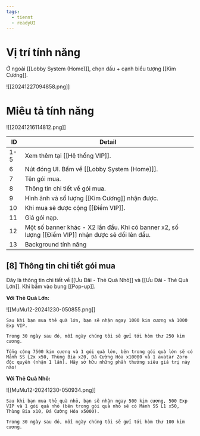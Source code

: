 ```yaml
---
tags:
  - tiennt
  - readyUI
---
```

# Vị trí tính năng
Ở ngoài [[Lobby System (Home)]], chọn dấu + cạnh biểu tượng [[Kim Cương]].

![[20241227094858.png]]

# Miêu tả tính năng
![[20241216114812.png]]

| ID  | Detail                                                                                             |
| --- | -------------------------------------------------------------------------------------------------- |
| 1-5 | Xem thêm tại [[Hệ thống VIP]].                                                                     |
| 6   | Nút đóng UI. Bấm về [[Lobby System (Home)]].                                                       |
| 7   | Tên gói mua.                                                                                       |
| 8   | Thông tin chi tiết về gói mua.                                                                     |
| 9   | Hình ảnh và số lượng [[Kim Cương]] nhận được.                                                      |
| 10  | Khi mua sẽ được cộng [[Điểm VIP]].                                                                 |
| 11  | Giá gói nạp.                                                                                       |
| 12  | Một số banner khác - X2 lần đầu. Khi có banner x2, số lượng [[Điểm VIP]] nhận được sẽ đổi lên đầu. |
| 13  | Background tính năng                                                                               |
## [8] Thông tin chi tiết gói mua
Đây là thông tin chi tiết về [[Ưu Đãi - Thẻ Quà Nhỏ]] và [[Ưu Đãi - Thẻ Quà Lớn]].
Khi bấm vào bung [[Pop-up]].

**Với Thẻ Quà Lớn:**

![[MuMu12-20241230-050855.png]]

```
Sau khi bạn mua thẻ quà lớn, bạn sẽ nhận ngay 1000 kim cương và 1000 Exp VIP.

Trong 30 ngày sau đó, mỗi ngày chúng tôi sẽ gửi tới hòm thư 250 kim cương.

Tổng cộng 7500 kim cương và 1 gói quà lớn, bên trong gói quà lớn sẽ có Mảnh SS L2x x50, Thùng Bia x20, Đá Cường Hóa x10000 và 1 avatar Zoro độc quyền (nhận 1 lần). Hãy sở hữu những phần thưởng siêu giá trị này nào!
```

**Với Thẻ Quà Nhỏ:**

![[MuMu12-20241230-050934.png]]

```
Sau khi bạn mua thẻ quà nhỏ, bạn sẽ nhận ngay 500 kim cương, 500 Exp VIP và 1 gói quà nhỏ (bên trong gói quà nhỏ sẽ có Mảnh SS L1 x50, Thùng Bia x10, Đá Cường Hóa x5000).

Trong 30 ngày sau đó, mỗi ngày chúng tôi sẽ gửi tới hòm thư 100 kim cương.
```